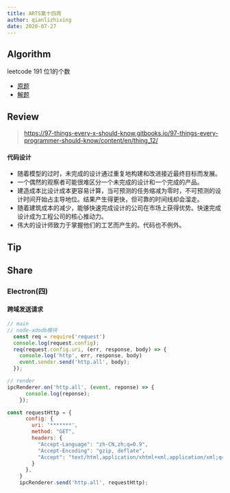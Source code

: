 ```yaml
---
title: ARTS第十四周
author: qianlizhixing
date: 2020-07-27
---
```


## Algorithm

leetcode 191 位1的个数

- [原题](https://leetcode-cn.com/problems/number-of-1-bits/)
- [解题](https://github.com/qianlizhixing12/leetcode/blob/master/c/191.c)

## Review

> https://97-things-every-x-should-know.gitbooks.io/97-things-every-programmer-should-know/content/en/thing_12/

#### 代码设计

- 随着模型的过时，未完成的设计通过重复地构建和改进接近最终目标而发展。
- 一个偶然的观察者可能很难区分一个未完成的设计和一个完成的产品。
- 建造成本比设计成本更容易计算，当可预测的任务缩减为零时，不可预测的设计时间开始占主导地位。结果产生得更快，但可靠的时间线却会溜走。
- 随着建筑成本的减少，能够快速完成设计的公司在市场上获得优势。快速完成设计成为工程公司的核心推动力。
- 伟大的设计师致力于掌握他们的工艺而产生的。代码也不例外。


## Tip


## Share

### Electron(四)

#### 跨域发送请求

```javascript
// main
// node-adodb模块
  const req = require('request')
  console.log(request.config);
  req(request.config.uri, (err, response, body) => {
    console.log('http', err, response, body)
    event.sender.send('http.all', body);
  });

// render
ipcRenderer.on('http.all', (event, reponse) => {
      console.log(reponse);
    });

const requestHttp = {
      config: {
        uri: '*******',
        method: "GET",
        headers: {
          "Accept-Language": "zh-CN,zh;q=0.9",
          "Accept-Encoding": "gzip, deflate",
          "Accept": "text/html,application/xhtml+xml,application/xml;q=0.9,image/webp,image/apng,*/*;q=0.8,application/signed-exchange;v=b3;q=0.9",
        }
      },
    }
    ipcRenderer.send('http.all', requestHttp);
```
